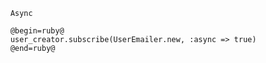         Async

        @begin=ruby@
        user_creator.subscribe(UserEmailer.new, :async => true)
        @end=ruby@
